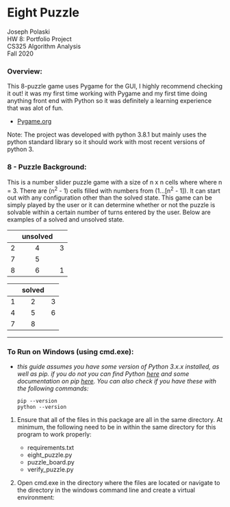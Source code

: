 **Eight Puzzle**
===

Joseph Polaski\
HW 8: Portfolio Project\
CS325 Algorithm Analysis\
Fall 2020

### **Overview**:

This 8-puzzle game uses Pygame for the GUI, I highly recommend checking it out! it was my first time working with Pygame and my first time doing anything front end with Python so it was definitely a learning experience that was alot of fun. 
- <a href="https://www.pygame.org/">Pygame.org</a>

Note: The project was developed with python 3.8.1 but mainly uses the python standard library so it should work with most recent versions of python 3.

### **8 - Puzzle Background**:

This is a number slider puzzle game with a size of n x n cells where where n = 3. There are (n<sup>2</sup> - 1) cells filled with numbers from (1...[n<sup>2</sup> - 1]). It can start out with any configuration other than the solved state. This game can be simply played by the user or it can determine whether or not the puzzle is solvable within a certain number of turns entered by the user. Below are examples of a solved and unsolved state.


|| unsolved| |        
|:--:| :--: |:--:| 
| 2 | 4 | 3 | 
| 7 | 5 |  | 
| 8| 6 | 1 |



|| solved | |
|:--:| :--: |:--:| 
| 1 | 2 | 3 | 
| 4 | 5 | 6 | 
| 7 | 8 |   | 



---

### **To Run on Windows (using cmd.exe)**:
* *this guide assumes you have some version of Python 3.x.x installed, as well as pip. if you do not you can find Python <a href="https://www.python.org"/>here</a> and some documentation on pip <a href="https://packaging.python.org/guides/installing-using-pip-and-virtual-environments/">here</a>. You can also check if you have these with the following commands:*
    ```
    pip --version
    python --version
    ```

1. Ensure that all of the files in this package are all in the same directory. At minimum, the following need to be in within the same directory for this program to work properly:

    - requirements.txt
    - eight_puzzle.py
    - puzzle_board.py
    - verify_puzzle.py


2. Open cmd.exe in the directory where the files are located or navigate to the directory in the windows command line and create a virtual environment:
    ```
    
    ```


